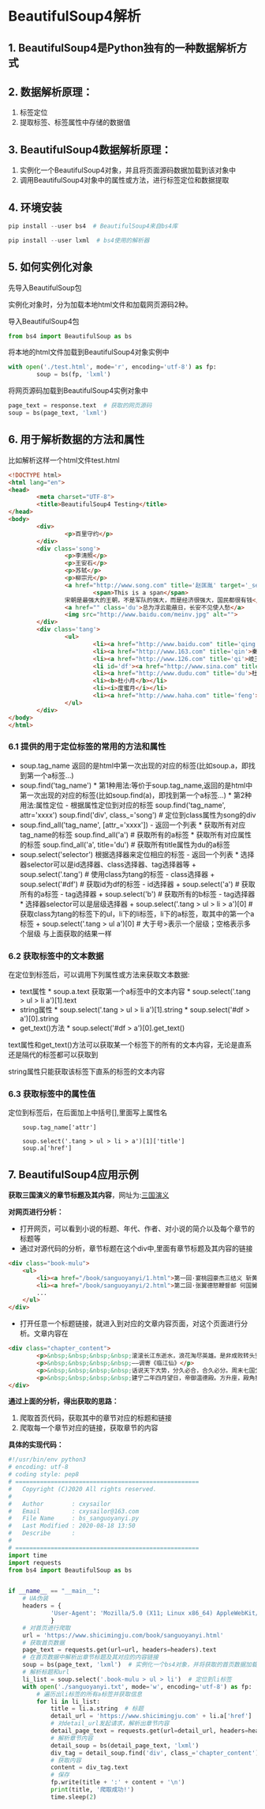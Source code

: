 # BeautifulSoup4解析

## 1. BeautifulSoup4是Python独有的一种数据解析方式

## 2. 数据解析原理：
1. 标签定位
2. 提取标签、标签属性中存储的数据值

## 3. BeautifulSoup4数据解析原理：
1. 实例化一个BeautifulSoup4对象，并且将页面源码数据加载到该对象中
2. 调用BeautifulSoup4对象中的属性或方法，进行标签定位和数据提取

## 4. 环境安装
```python
pip install --user bs4  # BeautifulSoup4来自bs4库

pip install --user lxml  # bs4使用的解析器
```
## 5. 如何实例化对象

先导入BeautifulSoup包

实例化对象时，分为加载本地html文件和加载网页源码2种。

导入BeautifulSoup4包

```python
from bs4 import BeautifulSoup as bs
```

将本地的html文件加载到BeautifulSoup4对象实例中

```python
with open('./test.html', mode='r', encoding='utf-8') as fp:
		soup = bs(fp, 'lxml')
```
将网页源码加载到BeautifulSoup4实例对象中

```python
page_text = response.text  # 获取的网页源码
soup = bs(page_text, 'lxml')
```

## 6. 用于解析数据的方法和属性

比如解析这样一个html文件test.html

```html
<!DOCTYPE html>
<html lang="en">
<head>
        <meta charset="UTF-8">
        <title>BeautifulSoup4 Testing</title>
</head>
<body>
        <div>
                <p>百里守约</p>
        </div>
		<div class='song'>
				<p>李清照</p>
				<p>王安石</p>
				<p>苏轼</p>
				<p>柳宗元</p>
				<a href="http://www.song.com" title='赵匡胤' target='_self'>
						<span>This is a span</span>
				宋朝是最强大的王朝，不是军队的强大，而是经济很强大，国民都很有钱</a>
				<a href="" class='du'>总为浮云能蔽日，长安不见使人愁</a>
				<img src="http://www.baidu.com/meinv.jpg" alt="">
		</div>
		<div class='tang'>
				<ul>
						<li><a href="http://www.baidu.com" title='qing'>清明时节雨纷纷，路上行人欲断魂。借问酒家何处有，牧童遥指杏花村。</a></li>
						<li><a href="http://www.163.com" title='qin'>秦时明月汉时关，万里长征人未还。但使龙城飞将在，不叫胡马度阴山。</a></li>
						<li><a href="http://www.126.com" title='qi'>岐王宅里寻常见，崔九堂前几度闻。正是江南好风景，落花时节又逢君。</a></li>
						<li id='df'><a href="http://www.sina.com" title='du'>杜甫</a></li>
						<li><a href="http://www.dudu.com" title='du'>杜牧</a></li>
						<li><b>杜小月</b></li>
						<li><i>度蜜月</i></li>
						<li><a href="http://www.haha.com" title='feng'>凤凰台上凤凰游，凤去台空江自流。吴宫花草埋幽径，晋代衣冠成古丘。三山半落青天外，二水中分白鹭洲。总为浮云能蔽日，长安不见使人愁。</a></li>
				</ul>
		</div>
</body>
</html>
```

### 6.1 提供的用于定位标签的常用的方法和属性 

- soup.tag_name 返回的是html中第一次出现的对应的标签(比如soup.a，即找到第一个a标签...)
- soup.find('tag_name')
		* 第1种用法:等价于soup.tag_name,返回的是html中第一次出现的对应的标签(比如soup.find(a)，即找到第一个a标签...)
		* 第2种用法:属性定位 - 根据属性定位到对应的标签
				soup.find('tag_name', attr='xxxx')
				soup.find('div', class_='song')  # 定位到class属性为song的div
- soup.find_all('tag_name', [attr_='xxxx']) - 返回一个列表
		* 获取所有对应tag_name的标签
				soup.find_all('a')  # 获取所有的a标签
		* 获取所有对应属性的标签
				soup.find_all('a', title='du')  # 获取所有title属性为du的a标签
- soup.select('selector')  根据选择器来定位相应的标签 - 返回一个列表
		* 选择器selector可以是id选择器、class选择器、tag选择器等
				+ soup.select('.tang')  # 使用class为tang的标签 - class选择器
				+ soup.select('#df')  # 获取id为df的标签 - id选择器
				+ soup.select('a')  # 获取所有的a标签 - tag选择器
				+ soup.select('b')  # 获取所有的b标签 - tag选择器
		* 选择器selector可以是层级选择器 
				+ soup.select('.tang > ul > li > a')[0]  # 获取class为tang的标签下的ul，li下的li标签，li下的a标签，取其中的第一个a标签 
				+ soup.select('.tang > ul a')[0]  # 大于号>表示一个层级；空格表示多个层级 与上面获取的结果一样

### 6.2 获取标签中的文本数据

在定位到标签后，可以调用下列属性或方法来获取文本数据:

- text属性
		* soup.a.text 获取第一个a标签中的文本内容
		* soup.select('.tang > ul > li a')[1].text
- string属性
		* soup.select('.tang > ul > li a')[1].string
		* soup.select('#df > a')[0].string
- get_text()方法
		* soup.select('#df > a')[0].get_text()

text属性和get_text()方法可以获取某一个标签下的所有的文本内容，无论是直系还是隔代的标签都可以获取到

string属性只能获取该标签下直系的标签的文本内容

### 6.3 获取标签中的属性值

定位到标签后，在后面加上中括号[],里面写上属性名

		soup.tag_name['attr']

		soup.select('.tang > ul > li > a')[1]['title']
		soup.a['href']

## 7. BeautifulSoup4应用示例

**获取三国演义的章节标题及其内容**，网址为:[三国演义](https://www.shicimingju.com/book/sanguoyanyi.html) 

**对网页进行分析：**

- 打开网页，可以看到小说的标题、年代、作者、对小说的简介以及每个章节的标题等
- 通过对源代码的分析，章节标题在这个div中,里面有章节标题及其内容的链接

```html
<div class="book-mulu">
    <ul>
        <li><a href="/book/sanguoyanyi/1.html">第一回·宴桃园豪杰三结义 斩黄巾英雄首立功</a></li>
		<li><a href="/book/sanguoyanyi/2.html">第二回·张翼德怒鞭督邮 何国舅谋诛宦竖</a></li>
		...
	</ul>
</div>
```
- 打开任意一个标题链接，就进入到对应的文章内容页面，对这个页面进行分析。文章内容在

```html
<div class="chapter_content">
		<p>&nbsp;&nbsp;&nbsp;&nbsp;滚滚长江东逝水，浪花淘尽英雄。是非成败转头空。青山依旧在，几度夕阳红。    白发渔樵江渚上，惯看秋月春风。一壶浊酒喜相逢。古今多少事，都付笑谈中。</p>
		<p>&nbsp;&nbsp;&nbsp;&nbsp;——调寄《临江仙》</p>
		<p>&nbsp;&nbsp;&nbsp;&nbsp;话说天下大势，分久必合，合久必分。周末七国分争，并入于秦。及秦灭之后，楚、汉分争，又并入于汉。汉朝自高祖斩白蛇而起义，一统天下，后来光武中兴，传至献帝，遂分为三国。推其致乱之由，殆始于桓、灵二帝。桓帝禁锢善类，崇信宦官。及桓帝崩，灵帝即位，大将军窦武、太傅陈蕃，共相辅佐。时有宦官曹节等弄权，窦武、陈蕃谋诛之，机事不密，反为所害，中涓自此愈横。</p>
		<p>&nbsp;&nbsp;&nbsp;&nbsp;建宁二年四月望日，帝御温德殿。方升座，殿角狂风骤起。只见一条大青蛇，从梁上飞将下来，蟠于椅上。帝惊倒，左右急救入宫，百官俱奔避。须臾，蛇不见了。忽然大雷大雨，</p>
</div>
```

**通过上面的分析，得出获取的思路：**

1. 爬取首页代码，获取其中的章节对应的标题和链接
2. 爬取每一个章节对应的链接，获取章节的内容

**具体的实现代码：**

```python
#!/usr/bin/env python3
# encoding: utf-8
# coding style: pep8
# ====================================================
#   Copyright (C)2020 All rights reserved.
#
#   Author        : cxysailor
#   Email         : cxysailor@163.com
#   File Name     : bs_sanguoyanyi.py
#   Last Modified : 2020-08-18 13:50
#   Describe      :
#
# ====================================================
import time
import requests
from bs4 import BeautifulSoup as bs


if __name__ == "__main__":
    # UA伪装
    headers = {
            'User-Agent': 'Mozilla/5.0 (X11; Linux x86_64) AppleWebKit/537.36 (KHTML, like Gecko) Chrome/84.0.4147.125 Safari/537.36'
            }
    # 对首页进行爬取
    url = 'https://www.shicimingju.com/book/sanguoyanyi.html'
    # 获取首页数据
    page_text = requests.get(url=url, headers=headers).text
    # 在首页数据中解析出章节标题及其对应的内容链接
    soup = bs(page_text, 'lxml')  # 实例化一个bs4对象，并将获取的首页数据加载
    # 解析标题和url
    li_list = soup.select('.book-mulu > ul > li')  # 定位到li标签
    with open('./sanguoyanyi.txt', mode='w', encoding='utf-8') as fp:
        # 遍历出li标签的所有a标签并获取信息
        for li in li_list:
            title = li.a.string  # 标题
            detail_url = 'https://www.shicimingju.com' + li.a['href']  # 对应内容的url
            # 对detail_url发起请求，解析出章节内容
            detail_page_text = requests.get(url=detail_url, headers=headers).text
            # 解析章节内容
            detail_soup = bs(detail_page_text, 'lxml')
            div_tag = detail_soup.find('div', class_='chapter_content')  # 定位到class为chapter-conent的div标签
            # 获取内容
            content = div_tag.text
            # 保存
            fp.write(title + ':' + content + '\n')
            print(title, '爬取成功!')
            time.sleep(2)


```

